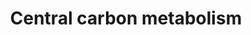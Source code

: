---
annotations:
- id: PW:0000002
  parent: classic metabolic pathway
  type: Pathway Ontology
  value: classic metabolic pathway
authors:
- Anwesha
- Ariutta
- Eweitz
description: ''
last-edited: 2021-05-21
organisms:
- Escherichia coli
redirect_from:
- /index.php/Pathway:WP3583
- /instance/WP3583
- /instance/WP3583_r117433
revision: r117433
schema-jsonld:
- '@context': https://schema.org/
  '@id': https://wikipathways.github.io/pathways/WP3583.html
  '@type': Dataset
  creator:
    '@type': Organization
    name: WikiPathways
  description: ''
  keywords:
  - 2-OG
  - 6PG
  - Ace
  - Ace-CoA
  - CIT
  - F6P
  - FBP
  - FUM
  - G6P
  - Galactose
  - Glucose
  - ICT
  - MAL
  - OAA
  - PEP
  - PYR
  - SUC
  - SUC-CoA
  - T3P
  license: CC0
  name: Central carbon metabolism
seo: CreativeWork
title: Central carbon metabolism
wpid: WP3583
---